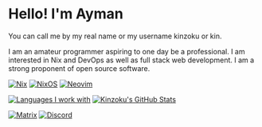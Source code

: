 # Hello! I'm Ayman
You can call me by my real name or my username kinzoku or kin.

I am an amateur programmer aspiring to one day be a professional. I am interested in Nix and DevOps as well as full stack web development. I am a strong proponent of open source software.

[![Nix](https://img.shields.io/badge/NIX-5277C3.svg?style=for-the-badge&logo=NixOS&logoColor=white)](https://builtwithnix.org/)
[![NixOS](https://img.shields.io/badge/NixOS-5277C3?style=for-the-badge&logo=nixos&logoColor=white)](https://nixos.org/)
[![Neovim](https://img.shields.io/badge/NeoVim-%2357A143.svg?&style=for-the-badge&logo=neovim&logoColor=white)](https://github.com/neovim/neovim)

[![Languages I work with](https://github-readme-stats.vercel.app/api/top-langs/?username=kinzoku-dev&theme=dark)](https://github.com/kinzoku-dev)
[![Kinzoku's GitHub Stats](https://github-readme-stats-git-masterrstaa-rickstaa.vercel.app/api?username=kinzoku-dev&theme=cobalt)](https://github.com/kinzoku-dev)

[![Matrix](https://img.shields.io/badge/matrix-000000?style=for-the-badge&logo=Matrix&logoColor=white)](https://matrix.to/#/@kinzoku48:matrix.org)
[![Discord](https://img.shields.io/badge/Discord-5865F2?style=for-the-badge&logo=discord&logoColor=white)](https://discord.com/users/338771064353980436)
